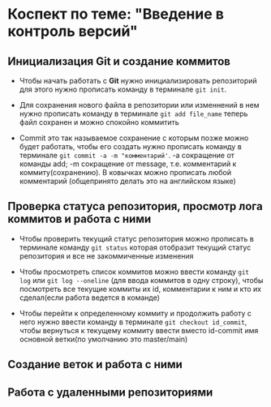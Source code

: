 # Коспект по теме: "Введение в контроль версий"

## Инициализация **Git** и создание коммитов

* Чтобы начать работать с **Git** нужно инициализировать репозиторий для этого нужно прописать команду в терминале `git init`. 

* Для сохранения нового файла в репозитории или изменнений в нем нужно прописать команду в терминале `git add file_name` теперь файл сохранен и можно спокойно коммитить

* Commit это так называемое сохранение с которым позже можно будет работать, чтобы его создать нужно прописать команду в терминале `git commit -a -m "комментарий'`. -a сокращение от команды add; -m сокращение от message, т.е. комментарий к коммиту(сохранению). В ковычках можно прописать любой комментарий (общепринято делать это на английском языке)

## Проверка статуса репозитория, просмотр лога коммитов и работа с ними

* Чтобы проверить текущий статус репозитория можно прописать в терминале команду `git status` которая отобразит текущий статус репозитория и все не закоммиченные изменения

* Чтобы просмотреть список коммитов можно ввести команду `git log` или `git log --oneline` (для ввода коммитов в одну строку), чтобы посмотреть все текущие коммиты их id, комментарии к ним и кто их сделал(если работа ведется в команде)

* Чтобы перейти к определенному коммиту и продолжить работу с него нужно ввести команду в терминале `git checkout id_commit`, чтобы вернуться к текущему коммиту ввести вместо id-commit имя основной ветки(по умолчанию это master/main)

## Создание веток и работа с ними

## Работа с удаленными репозиториями